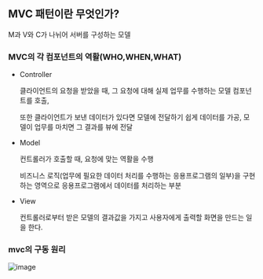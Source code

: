 ## MVC 패턴이란 무엇인가?

M과 V와 C가 나뉘어 서버를 구성하는 모델

### MVC의 각 컴포넌트의 역활(WHO,WHEN,WHAT)

- Controller

  클라이언트의 요청을 받았을  때, 그 요청에 대해 실제 업무를 수행하는 모델 컴포넌트를 호출, 

  또한 클라이언트가 보낸 데이터가 있다면 모델에 전달하기 쉽게 데이터를 가공, 모델이 업무를 마치면 그 결과를 뷰에 전달

- Model

  컨트롤러가 호출할 때, 요청에 맞는 역활을 수행

  비즈니스 로직(업무에 필요한 데이터 처리를 수행하는 응용프로그램의 일부)을 구현하는 영역으로 응용프로그램에서 데이터를 처리하는 부분

- View

  컨트롤러로부터 받은 모델의 결과값을 가지고 사용자에게 출력할 화면을 만드는 일을 한다.

### mvc의 구동 원리

![image](https://user-images.githubusercontent.com/52770718/96866818-d5dba380-14a6-11eb-8818-a897bbb3f746.png)